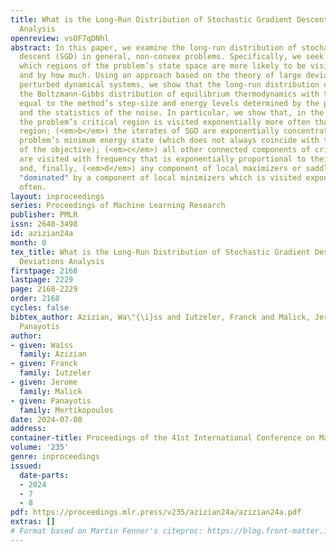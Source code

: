 ```yaml
---
title: What is the Long-Run Distribution of Stochastic Gradient Descent? A Large Deviations
  Analysis
openreview: vsOF7qDNhl
abstract: In this paper, we examine the long-run distribution of stochastic gradient
  descent (SGD) in general, non-convex problems. Specifically, we seek to understand
  which regions of the problem’s state space are more likely to be visited by SGD,
  and by how much. Using an approach based on the theory of large deviations and randomly
  perturbed dynamical systems, we show that the long-run distribution of SGD resembles
  the Boltzmann-Gibbs distribution of equilibrium thermodynamics with temperature
  equal to the method’s step-size and energy levels determined by the problem’s objective
  and the statistics of the noise. In particular, we show that, in the long run, (<em>a</em>)
  the problem’s critical region is visited exponentially more often than any non-critical
  region; (<em>b</em>) the iterates of SGD are exponentially concentrated around the
  problem’s minimum energy state (which does not always coincide with the global minimum
  of the objective); (<em>c</em>) all other connected components of critical points
  are visited with frequency that is exponentially proportional to their energy level;
  and, finally, (<em>d</em>) any component of local maximizers or saddle points is
  "dominated" by a component of local minimizers which is visited exponentially more
  often.
layout: inproceedings
series: Proceedings of Machine Learning Research
publisher: PMLR
issn: 2640-3498
id: azizian24a
month: 0
tex_title: What is the Long-Run Distribution of Stochastic Gradient Descent? {A} Large
  Deviations Analysis
firstpage: 2168
lastpage: 2229
page: 2168-2229
order: 2168
cycles: false
bibtex_author: Azizian, Wa\"{\i}ss and Iutzeler, Franck and Malick, Jerome and Mertikopoulos,
  Panayotis
author:
- given: Waı̈ss
  family: Azizian
- given: Franck
  family: Iutzeler
- given: Jerome
  family: Malick
- given: Panayotis
  family: Mertikopoulos
date: 2024-07-08
address:
container-title: Proceedings of the 41st International Conference on Machine Learning
volume: '235'
genre: inproceedings
issued:
  date-parts:
  - 2024
  - 7
  - 8
pdf: https://proceedings.mlr.press/v235/azizian24a/azizian24a.pdf
extras: []
# Format based on Martin Fenner's citeproc: https://blog.front-matter.io/posts/citeproc-yaml-for-bibliographies/
---
```

